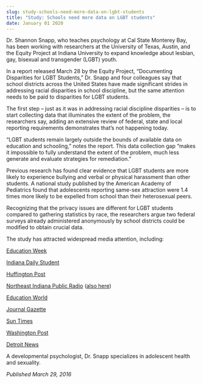 ```yaml
---
slug: study-schools-need-more-data-on-lgbt-students
title: "Study: Schools need more data on LGBT students"
date: January 01 2020
---
```


<p>Dr. Shannon Snapp, who teaches psychology at Cal State Monterey Bay, has been working with researchers at the University of Texas, Austin, and the Equity Project at Indiana University to expand knowledge about lesbian, gay, bisexual and transgender &#40;LGBT&#41; youth.
</p><p>In a report released March 28 by the Equity Project, “Documenting Disparities for LGBT Students,” Dr. Snapp and four colleagues say that school districts across the United States have made significant strides in addressing racial disparities in school discipline, but the same attention needs to be paid to disparities for LGBT students.

The first step – just as it was in addressing racial discipline disparities ­– is to start collecting data that illuminates the extent of the problem, the researchers say, adding an extensive review of federal, state and local reporting requirements demonstrates that’s not happening today.

“LGBT students remain largely outside the bounds of available data on education and schooling,” notes the report. This data collection gap “makes it impossible to fully understand the extent of the problem, much less generate and evaluate strategies for remediation.”
</p><p>Previous research has found clear evidence that LGBT students are more likely to experience bullying and verbal or physical harassment than other students. A national study published by the American Academy of Pediatrics found that adolescents reporting same&#45;sex attraction were 1.4 times more likely to be expelled from school than their heterosexual peers.
</p><p>Recognizing that the privacy issues are different for LGBT students compared to gathering statistics by race, the researchers argue two federal surveys already administered anonymously by school districts could be modified to obtain crucial data.
</p><p>The study has attracted widespread media attention, including:
</p><p><a href="http://blogs.edweek.org/edweek/rulesforengagement/2016/03/data_lacking_about_how_lgbt_students_are_treated_at_school_researchers_say.html">Education Week</a>
</p><p><a href="http://www.idsnews.com/article/2016/03/iu&#45;researchers&#45;argue&#45;more&#45;data&#45;needed&#45;in&#45;lgbt&#45;disparities&#45;in&#45;schools">Indiana Daily Student</a>
</p><p><a href="http://www.huffingtonpost.com/entry/lgbt&#45;school&#45;discipline&#45;disparities_us_56f952f2e4b0a372181a672e">Huffington Post</a>
</p><p><a href="http://wboi.org/post/study&#45;lgbt&#45;youth&#45;left&#45;out&#45;suspension&#45;expulsion&#45;reduction&#45;efforts#stream/0">Northeast Indiana Public Radio</a> &#40;<a href="http://wbaa.org/post/data&#45;murky&#45;suspensions&#45;expulsions&#45;lgbt&#45;students">also here</a>&#41;
</p><p><a href="http://www.educationworld.com/a_news/report&#45;protect&#45;lgbt&#45;students&#45;through&#45;data&#45;collection&#45;federal&#45;non&#45;discrimination&#45;legislation">Education World</a>
</p><p><a href="http://www.journalgazette.net/news/world/Feds&#45;urged&#45;to&#45;track&#45;LGBT&#45;students&#45;12268112">Journal Gazette</a>
</p><p><a href="http://indianapolis.suntimes.com/indy&#45;news/7/94/407999/study&#45;lgbt&#45;youth&#45;left&#45;out&#45;of&#45;suspension&#45;expulsion&#45;reduction&#45;efforts">Sun Times</a>
</p><p><a href="https://www.washingtonpost.com/local/education/should&#45;schools&#45;ask&#45;students&#45;about&#45;their&#45;sexual&#45;orientation&#45;to&#45;protect&#45;lgbt&#45;rights/2016/03/27/0b484eaa&#45;f3b5&#45;11e5&#45;89c3&#45;a647fcce95e0_story.html">Washington Post</a>
</p><p><a href="http://www.detroitnews.com/story/news/education/2016/03/27/study&#45;schools&#45;data&#45;lgbt&#45;students/82330132/">Detroit News</a>
</p><p>A developmental psychologist, Dr. Snapp specializes in adolescent health and sexuality.
</p><p><em>Published March 29, 2016</em>
</p>

